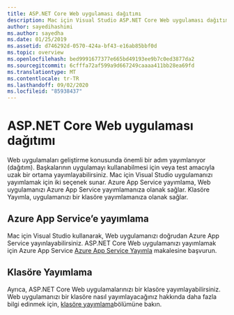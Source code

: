 ```yaml
---
title: ASP.NET Core Web uygulaması dağıtımı
description: Mac için Visual Studio ASP.NET Core Web uygulaması dağıtımı hakkında bilgiler.
author: sayedihashimi
ms.author: sayedha
ms.date: 01/25/2019
ms.assetid: d746292d-0570-424a-bf43-e16ab85bbf0d
ms.topic: overview
ms.openlocfilehash: bed9991677377e665bd49193ee9b7c0ed3877da2
ms.sourcegitcommit: 6cfffa72af599a9d667249caaaa411bb28ea69fd
ms.translationtype: MT
ms.contentlocale: tr-TR
ms.lasthandoff: 09/02/2020
ms.locfileid: "85938437"
---
```

# <a name="aspnet-core-web-app-deployment"></a>ASP.NET Core Web uygulaması dağıtımı

Web uygulamaları geliştirme konusunda önemli bir adım yayımlanıyor (dağıtım). Başkalarının uygulamayı kullanabilmesi için veya test amacıyla uzak bir ortama yayımlayabilirsiniz. Mac için Visual Studio uygulamanızı yayımlamak için iki seçenek sunar. Azure App Service yayımlama, Web uygulamanızı Azure App Service yayımlamanıza olanak sağlar. Klasöre Yayımla, uygulamanızı bir klasöre yayımlamanıza olanak sağlar.

## <a name="publish-to-azure-app-service"></a>Azure App Service’e yayımlama

Mac için Visual Studio kullanarak, Web uygulamanızı doğrudan Azure App Service yayınlayabilirsiniz. ASP.NET Core Web uygulamanızı yayımlamak için Azure App Service [Azure App Service Yayımla](publish-app-svc.md) makalesine başvurun.

## <a name="publish-to-folder"></a>Klasöre Yayımlama

Ayrıca, ASP.NET Core Web uygulamalarınızı bir klasöre yayımlayabilirsiniz. Web uygulamanızı bir klasöre nasıl yayımlayacağınız hakkında daha fazla bilgi edinmek için, [klasöre yayımlama](publish-folder.md)bölümüne bakın.